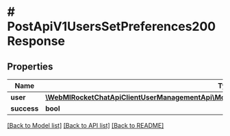 # # PostApiV1UsersSetPreferences200Response

## Properties

Name | Type | Description | Notes
------------ | ------------- | ------------- | -------------
**user** | [**\WebMIRocketChatApiClientUserManagementApi\Model\PostApiV1UsersSetPreferences200ResponseUser**](PostApiV1UsersSetPreferences200ResponseUser.md) |  | [optional]
**success** | **bool** |  | [optional]

[[Back to Model list]](../../README.md#models) [[Back to API list]](../../README.md#endpoints) [[Back to README]](../../README.md)
